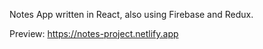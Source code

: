 Notes App written in React, also using Firebase and Redux.

Preview: https://notes-project.netlify.app
